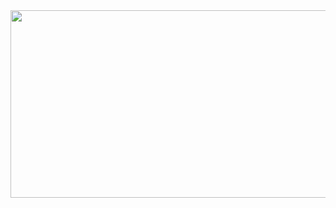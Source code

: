   
<a href="https://github.com/devxb/gitanimals">
<img
  src="https://render.gitanimals.org/farms/SancharLimbu"
  width="600"
  height="300"
/>
</a>
